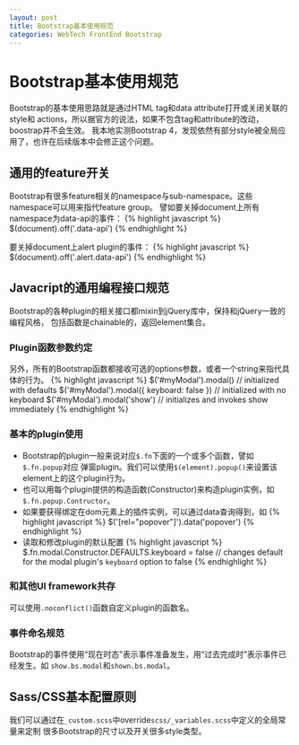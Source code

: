 ```yaml
---
layout: post
title: Bootstrap基本使用规范
categories: WebTech FrontEnd Bootstrap
---
```


Bootstrap基本使用规范
===============

Bootstrap的基本使用思路就是通过HTML tag和data attribute打开或关闭关联的style和
actions，所以据官方的说法，如果不包含tag和attribute的改动，boostrap并不会生效。
我本地实测Bootstrap 4，发现依然有部分style被全局应用了，也许在后续版本中会修正这个问题。

通用的feature开关
------------
Bootstrap有很多feature相关的namespace与sub-namespace。这些namespace可以用来指代feature group。
譬如要关掉document上所有namespace为data-api的事件：
{% highlight javascript %}
$(document).off('.data-api')
{% endhighlight %}

要关掉document上alert plugin的事件：
{% highlight javascript %}
$(document).off('.alert.data-api')
{% endhighlight %}


Javacript的通用编程接口规范
------------------

Bootstrap的各种plugin的相关接口都mixin到jQuery库中，保持和jQuery一致的编程风格，
包括函数是chainable的，返回element集合。

### Plugin函数参数约定
另外，所有的Bootstrap函数都接收可选的options参数，或者一个string来指代具体的行为。
{% highlight javascript %}
$('#myModal').modal()                      // initialized with defaults
$('#myModal').modal({ keyboard: false })   // initialized with no keyboard
$('#myModal').modal('show')                // initializes and invokes show immediately
{% endhighlight %}

### 基本的plugin使用
* Bootstrap的plugin一般来说对应`$.fn`下面的一个或多个函数，譬如`$.fn.popup`对应
弹窗plugin。我们可以使用`$(element).popup()`来设置该element上的这个plugin行为。
* 也可以用每个plugin提供的构造函数(Constructor)来构造plugin实例，如`$.fn.popup.Contructor`。
* 如果要获得绑定在dom元素上的插件实例，可以通过data查询得到，如
{% highlight javascript %}
$('[rel="popover"]').data('popover')
{% endhighlight %}
* 读取和修改plugin的默认配置
{% highlight javascript %}
$.fn.modal.Constructor.DEFAULTS.keyboard = false // changes default for the modal plugin's `keyboard` option to false
{% endhighlight %}

### 和其他UI framework共存
可以使用`.noconflict()`函数自定义plugin的函数名。

### 事件命名规范
Bootstrap的事件使用“现在时态”表示事件准备发生，用“过去完成时”表示事件已经发生。如
`show.bs.modal`和`shown.bs.modal`。


Sass/CSS基本配置原则
--------------
我们可以通过在`_custom.scss`中override`scss/_variables.scss`中定义的全局常量来定制
很多Bootstrap的尺寸以及开关很多style类型。




